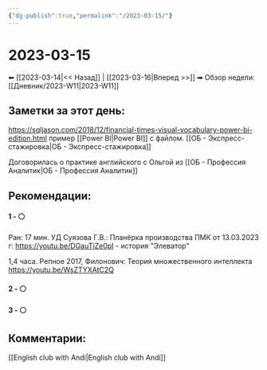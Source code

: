 ```yaml
---
{"dg-publish":true,"permalink":"/2023-03-15/"}
---
```


# 2023-03-15

⬅  [[2023-03-14\|<<  Назад]] | [[2023-03-16\|Вперед >>]]  ➡
Обзор недели: [[Дневник/2023-W11\|2023-W11]]


## Заметки за этот день:

https://sqljason.com/2018/12/financial-times-visual-vocabulary-power-bi-edition.html пример [[Power BI\|Power BI]] с файлом.
[[ОБ - Экспресс-стажировка\|ОБ - Экспресс-стажировка]]

Договорилась о практике английского с Ольгой из [[ОБ - Профессия Аналитик\|ОБ - Профессия Аналитик]]

## Рекомендации:

#### 1 - ⚪ 
Ран: 17 мин. УД Суязова Г.В.: Планёрка производства ПМК от 13.03.2023 г:
https://youtu.be/DGauTjZe0pI - история "Элеватор"

1,4 часа. Репное 2017, Филонович: Теория множественного интеллекта
https://youtu.be/WsZTYXAtC2Q


#### 2 - ⚪ 

#### 3 - ⚪ 


## Комментарии:
[[English club with Andi\|English club with Andi]] 
